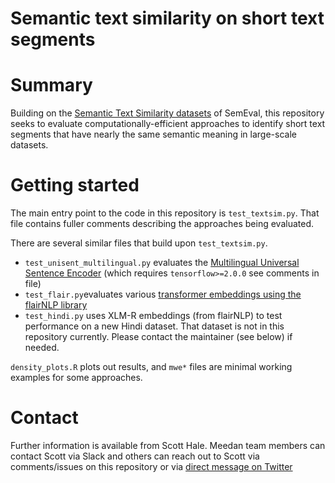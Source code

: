 # Semantic text similarity on short text segments

# Summary

Building on the [Semantic Text Similarity datasets](http://ixa2.si.ehu.es/stswiki/index.php/Main_Page) of SemEval,
this repository seeks to evaluate computationally-efficient approaches to identify short text segments
that have nearly the same semantic meaning in large-scale datasets.

# Getting started

The main entry point to the code in this repository is ``test_textsim.py``.
That file contains fuller comments describing the approaches being evaluated.

There are several similar files that build upon ``test_textsim.py``.
* ``test_unisent_multilingual.py`` evaluates the [Multilingual Universal Sentence Encoder](https://arxiv.org/abs/1907.04307) (which requires ``tensorflow>=2.0.0`` see comments in file)
* ``test_flair.py``evaluates various [transformer embeddings using the flairNLP library](https://github.com/flairNLP/flair/blob/master/resources/docs/embeddings/TRANSFORMER_EMBEDDINGS.md)
* ``test_hindi.py`` uses XLM-R embeddings (from flairNLP) to test performance on a new Hindi dataset. That dataset is not in this repository currently. Please contact the maintainer (see below) if needed.

``density_plots.R`` plots out results, and ``mwe*`` files are minimal working examples for some approaches.

# Contact

Further information is available from Scott Hale. Meedan team members can 
contact Scott via Slack and others can reach out to Scott via comments/issues
on this repository or via [direct message on Twitter](https://twitter.com/computermacgyve)
